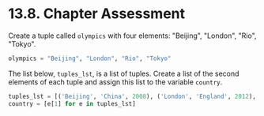 # 13.8. Chapter Assessment

Create a tuple called `olympics` with four elements: "Beijing", "London", "Rio",
"Tokyo".
```python
olympics = "Beijing", "London", "Rio", "Tokyo"
```

The list below, `tuples_lst`, is a list of tuples. Create a list of the second
elements of each tuple and assign this list to the variable `country`.
```python
tuples_lst = [('Beijing', 'China', 2008), ('London', 'England', 2012), ('Rio', 'Brazil', 2016, 'Current'), ('Tokyo', 'Japan', 2020, 'Future')]
country = [e[1] for e in tuples_lst]
```